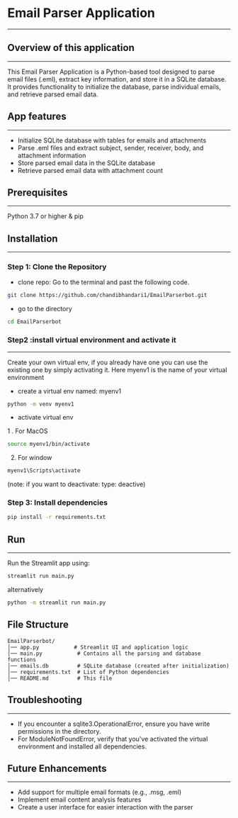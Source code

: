 # Email Parser Application
---
## Overview of this application
---
This Email Parser Application is a Python-based tool designed to parse email files (.eml), extract key information, and store it in a SQLite database. It provides functionality to initialize the database, parse individual emails, and retrieve parsed email data.

## App features
---
- Initialize SQLite database with tables for emails and attachments
- Parse .eml files and extract subject, sender, receiver, body, and attachment information
- Store parsed email data in the SQLite database
- Retrieve parsed email data with attachment count
## Prerequisites
---
Python 3.7 or higher & pip

## Installation
---
### Step 1: Clone the Repository
- clone repo: 
Go to the terminal and past the following code.
```bash
git clone https://github.com/chandibhandari1/EmailParserbot.git
```
- go to the directory
```bash
cd EmailParserbot
```

### Step2 :install virtual environment and activate it
---
Create your own virtual env, if you already have one you can use the existing one by simply activating it. Here myenv1 is the name of your virtual environment

- create a virtual env named: myenv1

```bash 
python -m venv myenv1 
```

- activate virtual env

1 . For MacOS
```bash
source myenv1/bin/activate
```
    
2.  For window
```bash 
myenv1\Scripts\activate
```
(note: if you want to deactivate: type: deactive)

### Step 3: Install dependencies

```bash
pip install -r requirements.txt
```

## Run
---
Run the Streamlit app using:
```bash
streamlit run main.py
```
alternatively
```bash
python -m streamlit run main.py
```

## File Structure
```
EmailParserbot/
│── app.py           # Streamlit UI and application logic
│── main.py           # Contains all the parsing and database functions
│── emails.db         # SQLite database (created after initialization)
│── requirements.txt  # List of Python dependencies
│── README.md         # This file
```


## Troubleshooting
---
- If you encounter a sqlite3.OperationalError, ensure you have write permissions in the directory.
- For ModuleNotFoundError, verify that you've activated the virtual environment and installed all dependencies.
## Future Enhancements
---
* Add support for multiple email formats (e.g., .msg, .eml)
* Implement email content analysis features
* Create a user interface for easier interaction with the parser



